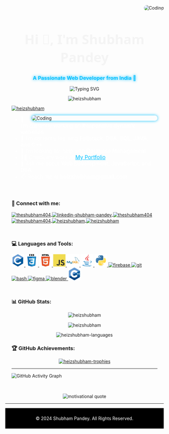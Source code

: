 
<!-- Custom Background Image -->
<img align="right" alt="Coding" style="border-radius:10px" src="https://www.iiserkol.ac.in/~cds/assets/image/intro_to_comp_programming.jpg">

<div style="background-image: url('https://i.imgur.com/bDl8TgW.jpg'); background-size: cover; padding: 20px;">
  
  <!-- Title with Glow Effect -->
  <h1 align="center" style="font-family: 'Segoe UI', Tahoma, Geneva, Verdana, sans-serif; font-size: 3em; color: #f4f4f4; text-shadow: 0px 0px 15px rgba(255, 255, 255, 0.8);">Hi 👋, I'm Shubham Pandey</h1>
  <h3 align="center" style="color: #00bfff; text-shadow: 0px 0px 10px #00bfff;">A Passionate Web Developer from India 🚀</h3>

  <!-- Typing Animation with Color -->
  <p align="center">
    <img src="https://readme-typing-svg.demolab.com?font=Georgia&size=25&pause=1000&color=02F5F2&center=true&vCenter=true&width=500&lines=Frontend+Developer;Problem+Solver;Fullstack+Enthusiast;DSA+Learner;Tech+Explorer+%F0%9F%8C%8F" alt="Typing SVG" />
  </p>

  <!-- Profile Views Counter -->
  <p align="center">
    <img src="https://komarev.com/ghpvc/?username=heizshubham&label=Profile%20views&color=brightblue&style=flat-square" alt="heizshubham" />
  </p>

  <!-- Trophy Section -->
  <p align="left"> 
    <a href="https://github.com/ryo-ma/github-profile-trophy">
      <img src="https://github-profile-trophy.vercel.app/?username=heizshubham&theme=monokai&row=1&column=6" alt="heizshubham" />
    </a>
  </p>

  <!-- Profile Image -->
  <img align="right" alt="Coding" width="400" style="border-radius: 50px; box-shadow: 0px 0px 10px #00bfff;" src="https://img.freepik.com/premium-photo/3d-cartoon-using-laptops-sitting-chairs-cute-cartoon-working-playing-social-media-technology-futuristic-poster-ai-generative_43969-5452.jpg?size=626&ext=jpg&ga=GA1.1.1826414947.1699056000&semt=ais">

  <!-- About Me Section -->
  <ul style="font-size: 1.2em; color: #ffffff;">
    <li>🔭 I’m currently working on <b>Responsive dynamic websites</b></li>
    <li>🌱 I’m currently learning <b>Fullstack, DSA, SQL, JAVA, and C++</b></li>
    <li>🤝 I’m looking for help with <b>Database Management</b></li>
    <li>👨‍💻 Check my work at <a href="https://shubham-portfolio-plum.vercel.app/" style="color: #00bfff; text-decoration: underline;">My Portfolio</a></li>
    <li>💬 Ask me about <b>Web Development, JavaScript, and DSA</b></li>
    <li>📫 Reach me at <b>heizshubham@gmail.com</b></li>
  </ul>

  <br>

  <!-- Connect with Me -->
  <h3 align="left">🔗 Connect with me:</h3>
  <p align="left">
    <a href="https://twitter.com/theshubham404" target="_blank">
      <img align="center" src="https://img.shields.io/badge/Twitter-1DA1F2?style=for-the-badge&logo=twitter&logoColor=white" alt="theshubham404" />
    </a>
    <a href="https://linkedin.com/in/www.linkedin.com/in/shubham-pandey-02852a1b2" target="blank">
      <img align="center" src="https://img.shields.io/badge/LinkedIn-0A66C2?style=for-the-badge&logo=linkedin&logoColor=white" alt="linkedin-shubham-pandey" />
    </a>
    <a href="https://fb.com/theshubham404" target="blank">
      <img align="center" src="https://img.shields.io/badge/Facebook-1877F2?style=for-the-badge&logo=facebook&logoColor=white" alt="theshubham404" />
    </a>
    <a href="https://instagram.com/theshubham404" target="blank">
      <img align="center" src="https://img.shields.io/badge/Instagram-E4405F?style=for-the-badge&logo=instagram&logoColor=white" alt="theshubham404"/>
    </a>
    <a href="https://www.hackerrank.com/heizshubham" target="blank">
      <img align="center" src="https://img.shields.io/badge/Hackerrank-2EC866?style=for-the-badge&logo=hackerrank&logoColor=white" alt="heizshubham" />
    </a>
    <a href="https://www.leetcode.com/heizshubham" target="blank">
      <img align="center" src="https://img.shields.io/badge/Leetcode-FFA116?style=for-the-badge&logo=leetcode&logoColor=white" alt="heizshubham" />
    </a>
  </p>

  <br>

  <!-- Languages and Tools -->
<h3 align="left">💻 Languages and Tools:</h3>
<p align="left"> 
  <a href="https://www.cprogramming.com/" target="_blank"> 
    <img src="https://raw.githubusercontent.com/devicons/devicon/master/icons/c/c-original.svg" alt="c" width="40" height="40"/> 
  </a> 
  <a href="https://www.w3schools.com/css/" target="_blank"> 
    <img src="https://raw.githubusercontent.com/devicons/devicon/master/icons/css3/css3-original-wordmark.svg" alt="css3" width="40" height="40"/> 
  </a> 
  <a href="https://www.w3.org/html/" target="_blank"> 
    <img src="https://raw.githubusercontent.com/devicons/devicon/master/icons/html5/html5-original-wordmark.svg" alt="html5" width="40" height="40"/> 
  </a> 
  <a href="https://developer.mozilla.org/en-US/docs/Web/JavaScript" target="_blank"> 
    <img src="https://raw.githubusercontent.com/devicons/devicon/master/icons/javascript/javascript-original.svg" alt="javascript" width="40" height="40"/> 
  </a> 
  <a href="https://www.mysql.com/" target="_blank"> 
    <img src="https://raw.githubusercontent.com/devicons/devicon/master/icons/mysql/mysql-original-wordmark.svg" alt="mysql" width="40" height="40"/> 
  </a> 
  <a href="https://www.java.org" target="_blank"> 
    <img src="https://raw.githubusercontent.com/devicons/devicon/master/icons/java/java-original.svg" alt="java" width="40" height="40"/> 
  </a> 
  <a href="https://www.python.org" target="_blank"> 
    <img src="https://raw.githubusercontent.com/devicons/devicon/master/icons/python/python-original.svg" alt="python" width="40" height="40"/> 
  </a> 
  <a href="https://firebase.google.com/" target="_blank"> 
    <img src="https://www.vectorlogo.zone/logos/firebase/firebase-icon.svg" alt="firebase" width="40" height="40"/> 
  </a> 
  <a href="https://git-scm.com/" target="_blank"> 
    <img src="https://www.vectorlogo.zone/logos/git-scm/git-scm-icon.svg" alt="git" width="40" height="40"/> 
  </a>
  <a href="https://www.gnu.org/software/bash/" target="_blank">
    <img src="https://www.vectorlogo.zone/logos/gnu_bash/gnu_bash-icon.svg" alt="bash" width="40" height="40"/>
  </a>
  <a href="https://www.figma.com/" target="_blank">
    <img src="https://www.vectorlogo.zone/logos/figma/figma-icon.svg" alt="figma" width="40" height="40"/>
  </a>
  <a href="https://www.blender.org/" target="_blank">
    <img src="https://download.blender.org/branding/community/blender_community_badge_white.svg" alt="blender" width="40" height="40"/>
  </a>
  <a href="https://www.cplusplus.com/" target="_blank">
    <img src="https://raw.githubusercontent.com/devicons/devicon/master/icons/cplusplus/cplusplus-original.svg" alt="cplusplus" width="40" height="40"/>
  </a>
</p>


  <br>

  <!-- GitHub Stats -->
  <h3 align="left">📊 GitHub Stats:</h3>
  <p align="center">
    <img align="center" src="https://github-readme-stats.vercel.app/api?username=heizshubham&show_icons=true&locale=en&theme=dark&count_private=true" alt="heizshubham" />
  </p>
  <p align="center">
    <img align="center" src="https://github-readme-streak-stats.herokuapp.com/?user=heizshubham&theme=dark" alt="heizshubham" />
  </p>

  <p align="center">
  <img src="https://github-readme-stats.vercel.app/api/top-langs?username=heizshubham&show_icons=true&locale=en&layout=compact&theme=radical" alt="heizshubham-languages" />
</p>

<h3 align="left">🏆 GitHub Achievements:</h3>
<p align="center">
  <a href="https://github.com/ryo-ma/github-profile-trophy"><img src="https://github-profile-trophy.vercel.app/?username=heizshubham&theme=dark" alt="heizshubham-trophies" /></a>
</p>

<hr>

  <!-- Contribution Graph -->

![GitHub Activity Graph](https://github-readme-activity-graph.vercel.app/graph?username=heizshubham&theme=dracula)
  

</div>

<p align="center">
  <img src="https://quotes-github-readme.vercel.app/api?type=horizontal&theme=radical" alt="motivational quote" />
</p>

<hr>

  <!-- Footer with Cool Style -->
  <footer style="background-color: #000000; padding: 10px; text-align: center; color: #ffffff;">
    <p>© 2024 Shubham Pandey. All Rights Reserved.</p>
  </footer>

<!-- End of GitHub Profile -->











